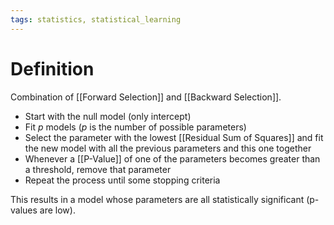 ```yaml
---
tags: statistics, statistical_learning
---
```


# Definition

Combination of [[Forward Selection]] and [[Backward Selection]].

- Start with the null model (only intercept)
- Fit $p$ models ($p$ is the number of possible parameters)
- Select the parameter with the lowest [[Residual Sum of Squares]] and fit the new model with all the previous parameters and this one together
- Whenever a [[P-Value]] of one of the parameters becomes greater than a threshold, remove that parameter
- Repeat the process until some stopping criteria

This results in a model whose parameters are all statistically significant (p-values are low).

[^1]: [Introduction to Statistical Learning with Python](zotero://open-pdf/library/items/9JTAJ2JI?page=96)